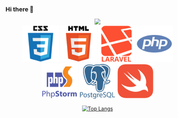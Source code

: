 ### Hi there 👋

<div id="header" align="center">
  <img src="https://media.giphy.com/media/AbDb2PniluFwY/giphy.gif" />
</div>
<div align="center">
 <img src="https://github.com/devicons/devicon/blob/master/icons/css3/css3-original-wordmark.svg" width="100" height="100"/>
 <img src="https://github.com/devicons/devicon/blob/master/icons/html5/html5-original-wordmark.svg" width="100" height="100"/>
 <img src="https://github.com/devicons/devicon/blob/master/icons/laravel/laravel-plain-wordmark.svg" width="100" height="100"/>
 <img src="https://github.com/devicons/devicon/blob/master/icons/php/php-plain.svg" width="100" height="100"/>
 <img src="https://github.com/devicons/devicon/blob/master/icons/phpstorm/phpstorm-original-wordmark.svg" width="100" height="100"/>
 <img src="https://github.com/devicons/devicon/blob/master/icons/postgresql/postgresql-plain-wordmark.svg" width="100" height="100"/>
 <img src="https://github.com/devicons/devicon/blob/master/icons/swift/swift-original.svg" width="100" height="100/>"
</div>
  
[![Top Langs](https://github-readme-stats.vercel.app/api/top-langs/?username=amsnvc&layout=compact)](https://github.com/anuraghazra/github-readme-stats)
<!--
**amsnvc/amsnvc** is a ✨ _special_ ✨ repository because its `README.md` (this file) appears on your GitHub profile.

Here are some ideas to get you started:

- 🔭 I’m currently working on ...
- 🌱 I’m currently learning ...
- 👯 I’m looking to collaborate on ...
- 🤔 I’m looking for help with ...
- 💬 Ask me about ...
- 📫 How to reach me: ...
- 😄 Pronouns: ...
- ⚡ Fun fact: ...
-->
